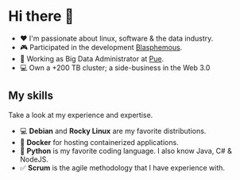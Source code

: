 # Hi there 👋
 

* ❤️ I'm passionate about linux, software & the data industry.
* 🎮 Participated in the development [Blasphemous](https://thegamekitchen.com/blasphemous/).
* 💼 Working as Big Data Administrator at [Pue](https://www.pue.es/).
* 💻 Own a +200 TB cluster; a side-business in the Web 3.0


## My skills

Take a look at my experience and expertise.

* 💻 **Debian** and **Rocky Linux** are my favorite distributions.
* 🐋 **Docker** for hosting containerized applications.
* 🐍 **Python** is my favorite coding language. I also know Java, C# & NodeJS.
* ✅ **Scrum** is the agile methodology that I have experience with.
